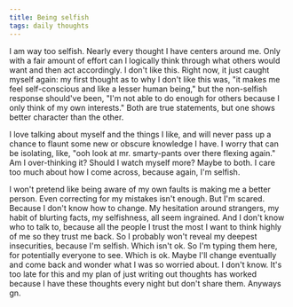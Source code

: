 ```yaml
---
title: Being selfish
tags: daily thoughts
---
```


I am way too selfish. Nearly every thought I have centers around me. Only with a fair amount of effort can I logically think through what others would want and then act accordingly. I don't like this. Right now, it just caught myself again: my first thought as to why I don't like this was, "it makes me feel self-conscious and like a lesser human being," but the non-selfish response should've been, "I'm not able to do enough for others because I only think of my own interests." Both are true statements, but one shows better character than the other.

I love talking about myself and the things I like, and will never pass up a chance to flaunt some new or obscure knowledge I have. I worry that can be isolating, like, "ooh look at mr. smarty-pants over there flexing again." Am I over-thinking it? Should I watch myself more? Maybe to both. I care too much about how I come across, because again, I'm selfish.

I won't pretend like being aware of my own faults is making me a better person. Even correcting for my mistakes isn't enough. But I'm scared. Because I don't know how to change. My hesitation around strangers, my habit of blurting facts, my selfishness, all seem ingrained. And I don't know who to talk to, because all the people I trust the most I want to think highly of me so they trust me back. So I probably won't reveal my deepest insecurities, because I'm selfish. Which isn't ok. So I'm typing them here, for potentially everyone to see. Which is ok. Maybe I'll change eventually and come back and wonder what I was so worried about. I don't know. It's too late for this and my plan of just writing out thoughts has worked because I have these thoughts every night but don't share them. Anyways gn.

